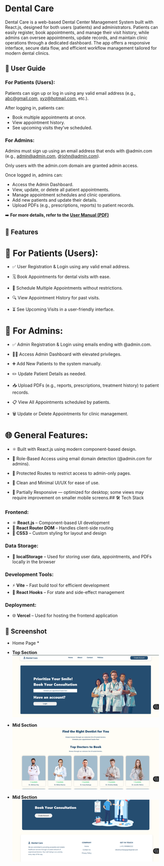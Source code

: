 
# Dental Care
Dental Care is a web-based Dental Center Management System built with React.js, designed for both users (patients) and administrators. Patients can easily register, book appointments, and manage their visit history, while admins can oversee appointments, update records, and maintain clinic operations through a dedicated dashboard. The app offers a responsive interface, secure data flow, and efficient workflow management tailored for modern dental clinics.

## 👥 User Guide

### For Patients (Users):
Patients can sign up or log in using any valid email address (e.g., abc@gmail.com, xyz@hotmail.com, etc.).

After logging in, patients can:

* Book multiple appointments at once.
* View appointment history.
* See upcoming visits they’ve scheduled.

### For Admins:
Admins must sign up using an email address that ends with @admin.com (e.g., admin@admin.com, drjohn@admin.com).

Only users with the admin.com domain are granted admin access.

Once logged in, admins can:

* Access the Admin Dashboard.
* View, update, or delete all patient appointments.
* Manage appointment schedules and clinic operations.
* Add new patients and update their details.
* Upload PDFs (e.g., prescriptions, reports) to patient records.

➡️ **For more details, refer to the [User Manual (PDF)](./path-to-your-pdf.pdf)**  

## 🚀 Features

# 🦷 For Patients (Users):
* ✅ User Registration & Login using any valid email address.

* 🗓️ Book Appointments for dental visits with ease.

* 📅 Schedule Multiple Appointments without restrictions.

* 🔍 View Appointment History for past visits.

* ⏳ See Upcoming Visits in a user-friendly interface.

# 🔐 For Admins:
* ✅ Admin Registration & Login using emails ending with @admin.com.

* 🧑‍⚕️ Access Admin Dashboard with elevated privileges.

* ➕ Add New Patients to the system manually.

* ✏️ Update Patient Details as needed.

* 📥 Upload PDFs (e.g., reports, prescriptions, treatment history) to patient records.

* 📋 View All Appointments scheduled by patients.

* 🗑️ Update or Delete Appointments for clinic management.

# 🌐 General Features:
* ⚛️ Built with React.js using modern component-based design.

* 🧠 Role-Based Access using email domain detection (@admin.com for admins).

* 🔐 Protected Routes to restrict access to admin-only pages.

* 🎨 Clean and Minimal UI/UX for ease of use.

* 📱 Partially Responsive — optimized for desktop; some views may require improvement on smaller mobile screens.## 🛠️ Tech Stack

### Frontend:
- ⚛️ **React.js** – Component-based UI development
- 🧭 **React Router DOM** – Handles client-side routing
- 💅 **CSS3** – Custom styling for layout and design

### Data Storage:
- 💾 **localStorage** – Used for storing user data, appointments, and PDFs locally in the browser

### Development Tools:
- ⚡ **Vite** – Fast build tool for efficient development
- 🧪 **React Hooks** – For state and side-effect management

### Deployment:
- 🌐 **Vercel** – Used for hosting the frontend application

## 📸 Screenshot

* Home Page *
- **Top Section** ![Laptop Top](https://github.com/RahulRouchanGogoi/Dental-Center-Management-using-ReactJs/blob/main/Readme%20Images/Home%20Top%20Image.png)

- **Mid Section** ![Laptop Top](https://github.com/RahulRouchanGogoi/Dental-Center-Management-using-ReactJs/blob/main/Readme%20Images/Home%20Mid%20Image.png)

- **Mid Section** ![Laptop Top](https://github.com/RahulRouchanGogoi/Dental-Center-Management-using-ReactJs/blob/main/Readme%20Images/Home%20Bottom%20Image.png)
